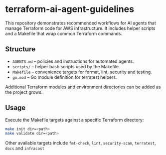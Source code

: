 # terraform-ai-agent-guidelines

This repository demonstrates recommended workflows for AI agents that manage Terraform code for AWS infrastructure. It includes helper scripts and a Makefile that wrap common Terraform commands.

## Structure

- `AGENTS.md` – policies and instructions for automated agents.
- `scripts/` – helper bash scripts used by the Makefile.
- `Makefile` – convenience targets for format, lint, security and testing.
- `go.mod` – Go module definition for terratest helpers.

Additional Terraform modules and environment directories can be added as the project grows.

## Usage

Execute the Makefile targets against a specific Terraform directory:

```bash
make init dir=<path>
make validate dir=<path>
```

Other available targets include `fmt-check`, `lint`, `security-scan`, `terratest`, `docs` and `infracost`